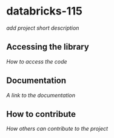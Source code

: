 # databricks-115

*add project short description*

## Accessing the library

*How to access the code*

## Documentation

*A link to the documentation*

## How to contribute

*How others can contribute to the project*
